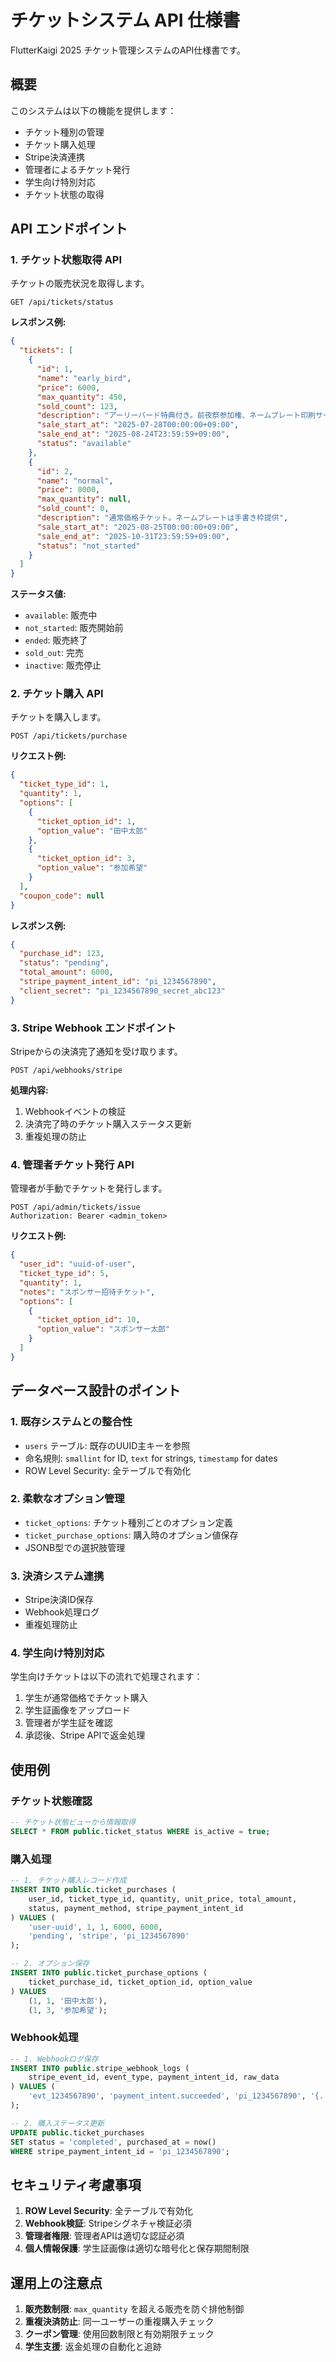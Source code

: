 # チケットシステム API 仕様書

FlutterKaigi 2025 チケット管理システムのAPI仕様書です。

## 概要

このシステムは以下の機能を提供します：

- チケット種別の管理
- チケット購入処理
- Stripe決済連携
- 管理者によるチケット発行
- 学生向け特別対応
- チケット状態の取得

## API エンドポイント

### 1. チケット状態取得 API

チケットの販売状況を取得します。

```http
GET /api/tickets/status
```

**レスポンス例:**
```json
{
  "tickets": [
    {
      "id": 1,
      "name": "early_bird",
      "price": 6000,
      "max_quantity": 450,
      "sold_count": 123,
      "description": "アーリーバード特典付き。前夜祭参加権、ネームプレート印刷サービス含む",
      "sale_start_at": "2025-07-28T00:00:00+09:00",
      "sale_end_at": "2025-08-24T23:59:59+09:00",
      "status": "available"
    },
    {
      "id": 2,
      "name": "normal",
      "price": 8000,
      "max_quantity": null,
      "sold_count": 0,
      "description": "通常価格チケット。ネームプレートは手書き枠提供",
      "sale_start_at": "2025-08-25T00:00:00+09:00",
      "sale_end_at": "2025-10-31T23:59:59+09:00",
      "status": "not_started"
    }
  ]
}
```

**ステータス値:**
- `available`: 販売中
- `not_started`: 販売開始前
- `ended`: 販売終了
- `sold_out`: 完売
- `inactive`: 販売停止

### 2. チケット購入 API

チケットを購入します。

```http
POST /api/tickets/purchase
```

**リクエスト例:**
```json
{
  "ticket_type_id": 1,
  "quantity": 1,
  "options": [
    {
      "ticket_option_id": 1,
      "option_value": "田中太郎"
    },
    {
      "ticket_option_id": 3,
      "option_value": "参加希望"
    }
  ],
  "coupon_code": null
}
```

**レスポンス例:**
```json
{
  "purchase_id": 123,
  "status": "pending",
  "total_amount": 6000,
  "stripe_payment_intent_id": "pi_1234567890",
  "client_secret": "pi_1234567890_secret_abc123"
}
```

### 3. Stripe Webhook エンドポイント

Stripeからの決済完了通知を受け取ります。

```http
POST /api/webhooks/stripe
```

**処理内容:**
1. Webhookイベントの検証
2. 決済完了時のチケット購入ステータス更新
3. 重複処理の防止

### 4. 管理者チケット発行 API

管理者が手動でチケットを発行します。

```http
POST /api/admin/tickets/issue
Authorization: Bearer <admin_token>
```

**リクエスト例:**
```json
{
  "user_id": "uuid-of-user",
  "ticket_type_id": 5,
  "quantity": 1,
  "notes": "スポンサー招待チケット",
  "options": [
    {
      "ticket_option_id": 10,
      "option_value": "スポンサー太郎"
    }
  ]
}
```

## データベース設計のポイント

### 1. 既存システムとの整合性

- `users` テーブル: 既存のUUID主キーを参照
- 命名規則: `smallint` for ID, `text` for strings, `timestamp` for dates
- ROW Level Security: 全テーブルで有効化

### 2. 柔軟なオプション管理

- `ticket_options`: チケット種別ごとのオプション定義
- `ticket_purchase_options`: 購入時のオプション値保存
- JSONB型での選択肢管理

### 3. 決済システム連携

- Stripe決済ID保存
- Webhook処理ログ
- 重複処理防止

### 4. 学生向け特別対応

学生向けチケットは以下の流れで処理されます：

1. 学生が通常価格でチケット購入
2. 学生証画像をアップロード
3. 管理者が学生証を確認
4. 承認後、Stripe APIで返金処理

## 使用例

### チケット状態確認

```sql
-- チケット状態ビューから情報取得
SELECT * FROM public.ticket_status WHERE is_active = true;
```

### 購入処理

```sql
-- 1. チケット購入レコード作成
INSERT INTO public.ticket_purchases (
    user_id, ticket_type_id, quantity, unit_price, total_amount, 
    status, payment_method, stripe_payment_intent_id
) VALUES (
    'user-uuid', 1, 1, 6000, 6000, 
    'pending', 'stripe', 'pi_1234567890'
);

-- 2. オプション保存
INSERT INTO public.ticket_purchase_options (
    ticket_purchase_id, ticket_option_id, option_value
) VALUES 
    (1, 1, '田中太郎'),
    (1, 3, '参加希望');
```

### Webhook処理

```sql
-- 1. Webhookログ保存
INSERT INTO public.stripe_webhook_logs (
    stripe_event_id, event_type, payment_intent_id, raw_data
) VALUES (
    'evt_1234567890', 'payment_intent.succeeded', 'pi_1234567890', '{...}'::jsonb
);

-- 2. 購入ステータス更新
UPDATE public.ticket_purchases 
SET status = 'completed', purchased_at = now()
WHERE stripe_payment_intent_id = 'pi_1234567890';
```

## セキュリティ考慮事項

1. **ROW Level Security**: 全テーブルで有効化
2. **Webhook検証**: Stripeシグネチャ検証必須
3. **管理者権限**: 管理者APIは適切な認証必須
4. **個人情報保護**: 学生証画像は適切な暗号化と保存期間制限

## 運用上の注意点

1. **販売数制限**: `max_quantity` を超える販売を防ぐ排他制御
2. **重複決済防止**: 同一ユーザーの重複購入チェック
3. **クーポン管理**: 使用回数制限と有効期限チェック
4. **学生支援**: 返金処理の自動化と追跡
